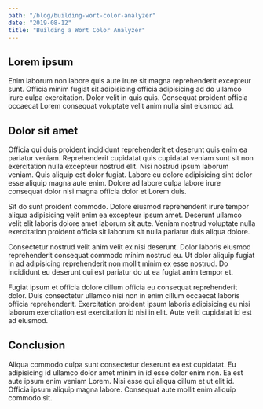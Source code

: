 ```yaml
---
path: "/blog/building-wort-color-analyzer"
date: "2019-08-12"
title: "Building a Wort Color Analyzer"
---
```


## Lorem ipsum

Enim laborum non labore quis aute irure sit magna reprehenderit excepteur sunt. Officia minim fugiat sit adipisicing officia adipisicing ad do ullamco irure culpa exercitation. Dolor velit in quis quis. Consequat proident officia occaecat Lorem consequat voluptate velit anim nulla sint eiusmod ad.

## Dolor sit amet

Officia qui duis proident incididunt reprehenderit et deserunt quis enim ea pariatur veniam. Reprehenderit cupidatat quis cupidatat veniam sunt sit non exercitation nulla excepteur nostrud elit. Nisi nostrud ipsum laborum veniam. Quis aliquip est dolor fugiat. Labore eu dolore adipisicing sint dolor esse aliquip magna aute enim. Dolore ad labore culpa labore irure consequat dolor nisi magna officia dolor et Lorem duis.

Sit do sunt proident commodo. Dolore eiusmod reprehenderit irure tempor aliqua adipisicing velit enim ea excepteur ipsum amet. Deserunt ullamco velit elit laboris dolore amet laborum sit aute. Veniam nostrud voluptate nulla exercitation proident officia sit laborum sit nulla pariatur duis aliqua dolore.

Consectetur nostrud velit anim velit ex nisi deserunt. Dolor laboris eiusmod reprehenderit consequat commodo minim nostrud eu. Ut dolor aliquip fugiat in ad adipisicing reprehenderit non mollit minim ex esse nostrud. Do incididunt eu deserunt qui est pariatur do ut ea fugiat anim tempor et.

Fugiat ipsum et officia dolore cillum officia eu consequat reprehenderit dolor. Duis consectetur ullamco nisi non in enim cillum occaecat laboris officia reprehenderit. Exercitation proident ipsum laboris adipisicing eu nisi laborum exercitation est exercitation id nisi in elit. Aute velit cupidatat id est ad eiusmod.

## Conclusion

Aliqua commodo culpa sunt consectetur deserunt ea est cupidatat. Eu adipisicing id ullamco dolor amet minim in id esse dolor enim non. Ea est aute ipsum enim veniam Lorem. Nisi esse qui aliqua cillum et ut elit id. Officia ipsum aliquip magna labore. Consequat aute mollit enim aliquip commodo sit.